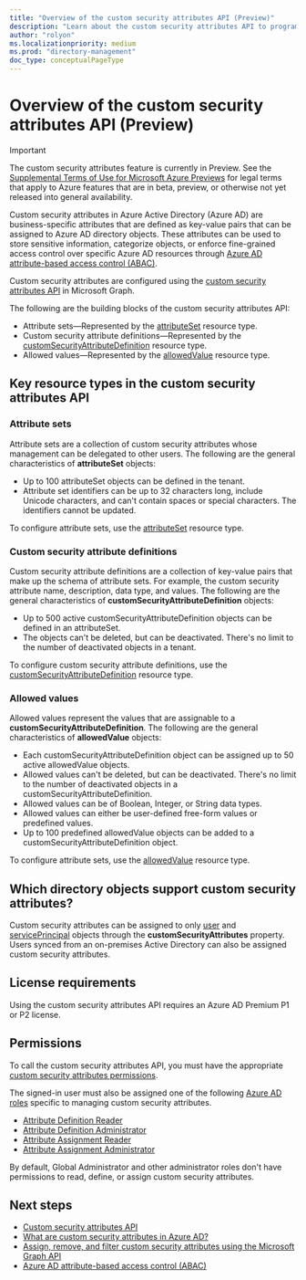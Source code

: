 ```yaml
---
title: "Overview of the custom security attributes API (Preview)"
description: "Learn about the custom security attributes API to programmatically define and assign your own business-specific attributes to Azure AD objects."
author: "rolyon"
ms.localizationpriority: medium
ms.prod: "directory-management"
doc_type: conceptualPageType
---
```


# Overview of the custom security attributes API (Preview)

> [!IMPORTANT]
> The custom security attributes feature is currently in Preview. See the [Supplemental Terms of Use for Microsoft Azure Previews](https://azure.microsoft.com/support/legal/preview-supplemental-terms/) for legal terms that apply to Azure features that are in beta, preview, or otherwise not yet released into general availability.

Custom security attributes in Azure Active Directory (Azure AD) are business-specific attributes that are defined as key-value pairs that can be assigned to Azure AD directory objects. These attributes can be used to store sensitive information, categorize objects, or enforce fine-grained access control over specific Azure AD resources through [Azure AD attribute-based access control (ABAC)]().

Custom security attributes are configured using the [custom security attributes API](/graph/api/resources/customsecurityattributedefinition) in Microsoft Graph.

The following are the building blocks of the custom security attributes API:
+ Attribute sets—Represented by the [attributeSet](attributeset.md) resource type.
+ Custom security attribute definitions—Represented by the [customSecurityAttributeDefinition](customsecurityattributedefinition.md) resource type.
+ Allowed values—Represented by the [allowedValue](allowedvalue.md) resource type.

## Key resource types in the custom security attributes API

### Attribute sets

Attribute sets are a collection of custom security attributes whose management can be delegated to other users. The following are the general characteristics of **attributeSet** objects:

+ Up to 100 attributeSet objects can be defined in the tenant.
+ Attribute set identifiers can be up to 32 characters long, include Unicode characters, and can't contain spaces or special characters. The identifiers cannot be updated.

To configure attribute sets, use the [attributeSet](attributeset.md) resource type.
 
### Custom security attribute definitions

Custom security attribute definitions are a collection of key-value pairs that make up the schema of attribute sets. For example, the custom security attribute name, description, data type, and values. The following are the general characteristics of **customSecurityAttributeDefinition** objects:

+ Up to 500 active customSecurityAttributeDefinition objects can be defined in an attributeSet.
+ The objects can't be deleted, but can be deactivated. There's no limit to the number of deactivated objects in a tenant.

To configure custom security attribute definitions, use the [customSecurityAttributeDefinition](customsecurityattributedefinition.md) resource type.

### Allowed values

Allowed values represent the values that are assignable to a **customSecurityAttributeDefinition**. The following are the general characteristics of **allowedValue** objects:

+ Each customSecurityAttributeDefinition object can be assigned up to 50 active allowedValue objects.
+ Allowed values can't be deleted, but can be deactivated. There's no limit to the number of deactivated objects in a customSecurityAttributeDefinition.
+ Allowed values can be of Boolean, Integer, or String data types.
+ Allowed values can either be user-defined free-form values or predefined values.
+ Up to 100 predefined allowedValue objects can be added to a customSecurityAttributeDefinition object.

To configure attribute sets, use the [allowedValue](allowedvalue.md) resource type.

## Which directory objects support custom security attributes?

Custom security attributes can be assigned to only [user](user.md) and [servicePrincipal](serviceprincipal.md) objects through the **customSecurityAttributes** property. Users synced from an on-premises Active Directory can also be assigned custom security attributes.

## License requirements

Using the custom security attributes API requires an Azure AD Premium P1 or P2 license.

## Permissions

To call the custom security attributes API, you must have the appropriate [custom security attributes permissions](/graph/permissions-reference#custom-security-attributes-permissions).

The signed-in user must also be assigned one of the following [Azure AD roles](/azure/active-directory/roles/permissions-reference) specific to managing custom security attributes.

+ [Attribute Definition Reader](/azure/active-directory/roles/permissions-reference#attribute-definition-reader)
+ [Attribute Definition Administrator](/azure/active-directory/roles/permissions-reference#attribute-definition-administrator)
+ [Attribute Assignment Reader](/azure/active-directory/roles/permissions-reference#attribute-assignment-reader)
+ [Attribute Assignment Administrator](/azure/active-directory/roles/permissions-reference#attribute-assignment-administrator)

By default, Global Administrator and other administrator roles don't have permissions to read, define, or assign custom security attributes.

## Next steps

+ [Custom security attributes API](/graph/api/resources/customsecurityattributedefinition)
+ [What are custom security attributes in Azure AD?](/azure/active-directory/fundamentals/custom-security-attributes-overview)
+ [Assign, remove, and filter custom security attributes using the Microsoft Graph API](/graph/howto-customsecurityattributes)
+ [Azure AD attribute-based access control (ABAC)]()